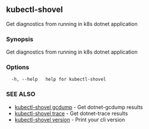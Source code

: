 ## kubectl-shovel

Get diagnostics from running in k8s dotnet application

### Synopsis

Get diagnostics from running in k8s dotnet application

### Options

```
  -h, --help   help for kubectl-shovel
```

### SEE ALSO

* [kubectl-shovel gcdump](kubectl-shovel_gcdump.md)	 - Get dotnet-gcdump results
* [kubectl-shovel trace](kubectl-shovel_trace.md)	 - Get dotnet-trace results
* [kubectl-shovel version](kubectl-shovel_version.md)	 - Print your cli version

